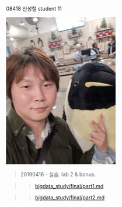 08418 신성철
student 11

![사진](https://github.com/ep-code-box/bigdata_study/blob/master/pic.jpg)

> 20190416 - 실습.  lab 2 & bonus.
>

>> [bigdata_study/final/part1.md](https://github.com/ep-code-box/bigdata_study/blob/master/final/part1.md)

>> [bigdata_study/final/part2.md](https://github.com/ep-code-box/bigdata_study/blob/master/final/part2.md)